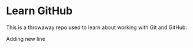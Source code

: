 # Learn GitHub

This is a throwaway repo used to learn about working with Git and GitHub.

Adding new line
